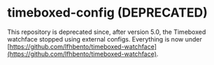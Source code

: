 # timeboxed-config (DEPRECATED)

This repository is deprecated since, after version 5.0, the Timeboxed watchface stopped using external configs. Everything is now under [https://github.com/lfhbento/timeboxed-watchface](https://github.com/lfhbento/timeboxed-watchface).
